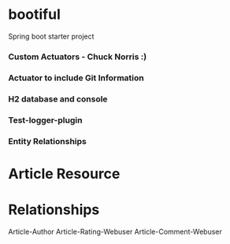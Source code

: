 # bootiful
Spring boot starter project

### Custom Actuators - Chuck Norris :)
### Actuator to include Git Information
### H2 database and console
### Test-logger-plugin
### Entity Relationships

# Article Resource

# Relationships
Article-Author
Article-Rating-Webuser
Article-Comment-Webuser
